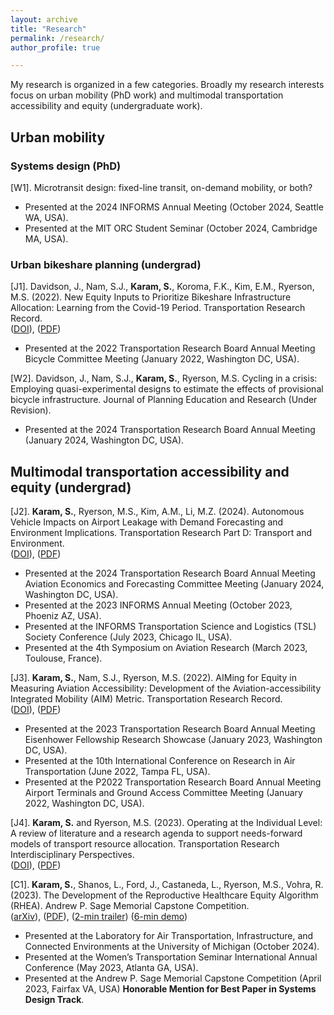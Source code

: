 ```yaml
---
layout: archive
title: "Research"
permalink: /research/
author_profile: true

---
```


My research is organized in a few categories. Broadly my research interests focus on urban mobility (PhD work) and multimodal transportation accessibility and equity (undergraduate work).

## Urban mobility

### Systems design (PhD)

[W1]. Microtransit design: fixed-line transit, on-demand mobility, or both?
- Presented at the 2024 INFORMS Annual Meeting (October 2024, Seattle WA, USA).
- Presented at the MIT ORC Student Seminar (October 2024, Cambridge MA, USA).

### Urban bikeshare planning (undergrad)

[J1]. Davidson, J., Nam, S.J., **Karam, S.**, Koroma, F.K., Kim, E.M., Ryerson, M.S. (2022). New Equity Inputs to Prioritize Bikeshare Infrastructure Allocation: Learning from the Covid-19 Period. Transportation Research Record. \
([DOI](https://doi.org/10.1177/03611981221098390 "DOI")), ([PDF](/files/trr.pdf "PDF")) 
- Presented at the 2022 Transportation Research Board Annual Meeting Bicycle Committee Meeting (January 2022, Washington DC, USA).

[W2]. Davidson, J., Nam, S.J., **Karam, S.**, Ryerson, M.S. Cycling in a crisis: Employing quasi-experimental designs to estimate the effects of provisional bicycle infrastructure. Journal of Planning Education and Research (Under Revision).
- Presented at the 2024 Transportation Research Board Annual Meeting (January 2024, Washington DC, USA). 

## Multimodal transportation accessibility and equity (undergrad)

[J2]. **Karam, S.**, Ryerson, M.S., Kim, A.M., Li, M.Z. (2024). Autonomous Vehicle Impacts on Airport Leakage with Demand Forecasting and Environment Implications. Transportation Research Part D: Transport and Environment. \
([DOI](https://doi.org/10.1016/j.trd.2024.104268 "DOI")), ([PDF](/files/leakage.pdf "PDF")) 
- Presented at the 2024 Transportation Research Board Annual Meeting Aviation Economics and Forecasting Committee Meeting (January 2024, Washington DC, USA). 
- Presented at the 2023 INFORMS Annual Meeting (October 2023, Phoeniz AZ, USA).
- Presented at the INFORMS Transportation Science and Logistics (TSL) Society Conference (July 2023, Chicago IL, USA).
- Presented at the 4th Symposium on Aviation Research (March 2023, Toulouse, France).

[J3]. **Karam, S.**, Nam, S.J., Ryerson, M.S. (2022). AIMing for Equity in Measuring Aviation Accessibility: Development of the Aviation-accessibility Integrated Mobility (AIM) Metric. Transportation Research Record. \
([DOI](https://doi.org/10.1177/0361198122108392 "DOI")), ([PDF](/files/aim.pdf "PDF")) 
- Presented at the 2023 Transportation Research Board Annual Meeting Eisenhower Fellowship Research Showcase (January 2023, Washington DC, USA).
- Presented at the 10th International Conference on Research in Air Transportation (June 2022, Tampa FL, USA).
- Presented at the P2022 Transportation Research Board Annual Meeting Airport Terminals and Ground Access Committee Meeting (January 2022, Washington DC, USA).

[J4]. **Karam, S.** and Ryerson, M.S. (2023). Operating at the Individual Level: A review of literature and a research agenda to support needs-forward models of transport resource allocation. Transportation Research Interdisciplinary Perspectives. \
([DOI](https://doi.org/10.1016/j.trip.2023.100887 "DOI")), ([PDF](/files/trip.pdf "PDF")) 

[C1]. **Karam, S.**, Shanos, L., Ford, J., Castaneda, L., Ryerson, M.S., Vohra, R. (2023). The Development of the Reproductive Healthcare Equity Algorithm (RHEA). Andrew P. Sage Memorial Capstone Competition. \
([arXiv](https://arxiv.org/abs/2406.05542 "arXiv")), ([PDF](/files/rhea.pdf "PDF")), ([2-min trailer](https://www.youtube.com/watch?v=jun-3TSq5mo "2-min trailer")) ([6-min demo](https://www.youtube.com/watch?v=sUrJ5Y8-LUo "6-min demo")) 
- Presented at the Laboratory for Air Transportation, Infrastructure, and Connected Environments at the University of Michigan (October 2024). 
- Presented at the Women’s Transportation Seminar International Annual Conference (May 2023, Atlanta GA, USA).
- Presented at the Andrew P. Sage Memorial Capstone Competition (April 2023, Fairfax VA, USA) **Honorable Mention for Best Paper in Systems Design Track**.





